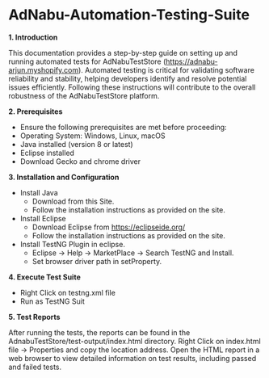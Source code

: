# AdNabu-Automation-Testing-Suite

**1. Introduction**

  This documentation provides a step-by-step guide on setting up and running automated tests for AdNabuTestStore (https://adnabu-arjun.myshopify.com). Automated testing is critical for validating software reliability and stability, helping developers identify and resolve potential issues efficiently. Following these instructions will contribute to the overall robustness of the AdNabuTestStore platform.
  
**2. Prerequisites**

  - Ensure the following prerequisites are met before proceeding:
  - Operating System: Windows, Linux, macOS
  - Java installed (version 8 or latest)
  - Eclipse installed
  - Download Gecko and chrome driver
    
**3. Installation and Configuration**
    
  - Install Java
    * Download from this Site.
    * Follow the installation instructions as provided on the site.
  - Install Eclipse
    * Download Eclipse from https://eclipseide.org/ 
    * Follow the installation instructions as provided on the site.
  - Install TestNG Plugin in eclipse.
    * Eclipse -> Help -> MarketPlace -> Search TestNG and Install.
    * Set browser driver path in setProperty.
      
**4.  Execute Test Suite**
      
  - Right Click on testng.xml file
  - Run as TestNG Suit
    
**5.  Test Reports**
    
  After running the tests, the reports can be found in the AdnabuTestStore/test-output/index.html directory. Right Click on index.html file -> Properties and copy the location address.     Open the HTML report in a web browser to view detailed information on test results, including passed and failed tests.

